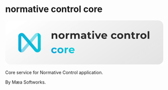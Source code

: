 # normative control core

![Normative Control](resources/core.svg)

Core service for Normative Control application.

By Mæa Softworks.